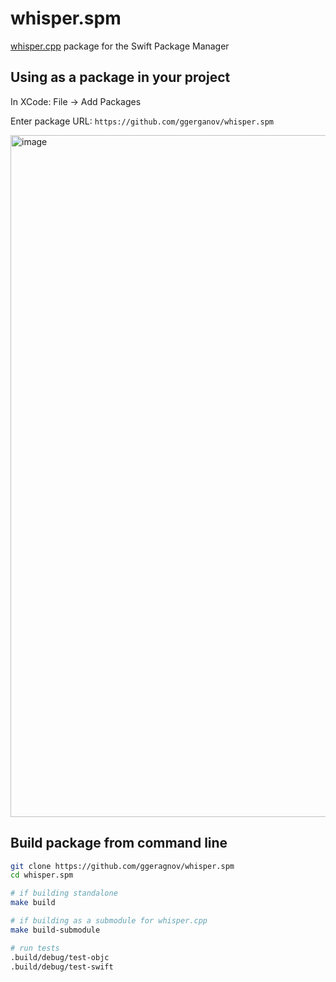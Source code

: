 # whisper.spm

[whisper.cpp](https://github.com/ggerganov/whisper.cpp) package for the Swift Package Manager

## Using as a package in your project

In XCode: File -> Add Packages

Enter package URL: `https://github.com/ggerganov/whisper.spm`

<img width="1091" alt="image" src="https://user-images.githubusercontent.com/1991296/200189694-aed421ae-6fd7-4b17-8211-e43040c32e97.png">

## Build package from command line

```bash
git clone https://github.com/ggeragnov/whisper.spm
cd whisper.spm

# if building standalone
make build

# if building as a submodule for whisper.cpp
make build-submodule

# run tests
.build/debug/test-objc
.build/debug/test-swift
```
